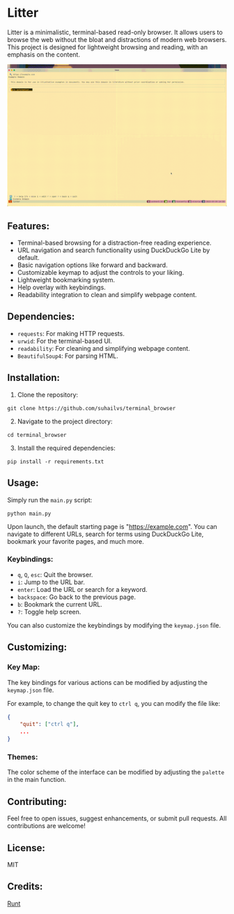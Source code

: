 # Litter

Litter is a minimalistic, terminal-based read-only browser. It allows users to
browse the web without the bloat and distractions of modern web browsers. This
project is designed for lightweight browsing and reading, with an emphasis on
the content.

![Demo](./demo.gif)


## Features:

- Terminal-based browsing for a distraction-free reading experience.
- URL navigation and search functionality using DuckDuckGo Lite by default.
- Basic navigation options like forward and backward.
- Customizable keymap to adjust the controls to your liking.
- Lightweight bookmarking system.
- Help overlay with keybindings.
- Readability integration to clean and simplify webpage content.

## Dependencies:

- `requests`: For making HTTP requests.
- `urwid`: For the terminal-based UI.
- `readability`: For cleaning and simplifying webpage content.
- `BeautifulSoup4`: For parsing HTML.

## Installation:

1. Clone the repository:

```
git clone https://github.com/suhailvs/terminal_browser
```

2. Navigate to the project directory:

```
cd terminal_browser
```

3. Install the required dependencies:

```
pip install -r requirements.txt
```

## Usage:

Simply run the `main.py` script:

```
python main.py
```

Upon launch, the default starting page is "https://example.com". You can
navigate to different URLs, search for terms using DuckDuckGo Lite, bookmark
your favorite pages, and much more.

### Keybindings:

- `q`, `Q`, `esc`: Quit the browser.
- `i`: Jump to the URL bar.
- `enter`: Load the URL or search for a keyword.
- `backspace`: Go back to the previous page.
- `b`: Bookmark the current URL.
- `?`: Toggle help screen.

You can also customize the keybindings by modifying the `keymap.json` file.

## Customizing:

### Key Map:

The key bindings for various actions can be modified by adjusting the `keymap.json` file.

For example, to change the quit key to `ctrl q`, you can modify the file like:

```json
{
    "quit": ["ctrl q"],
    ...
}
```

### Themes:

The color scheme of the interface can be modified by adjusting the `palette` in the main function.

## Contributing:

Feel free to open issues, suggest enhancements, or submit pull requests. All contributions are welcome!

## License:

MIT

## Credits:

[Runt](https://github.com/FreeFull/runt)
